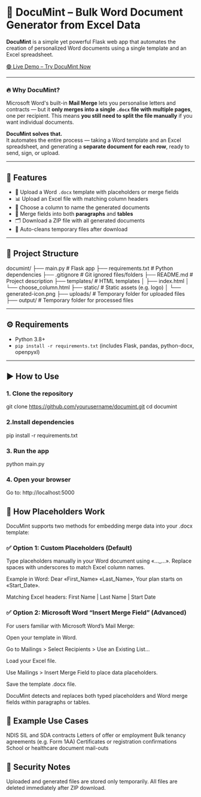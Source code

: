 # 📄 DocuMint – Bulk Word Document Generator from Excel Data

**DocuMint** is a simple yet powerful Flask web app that automates the creation of personalized Word documents using a single template and an Excel spreadsheet.

[🟢 Live Demo – Try DocuMint Now](https://documint.onrender.com/)

---

### 🔥 Why DocuMint?

Microsoft Word's built-in **Mail Merge** lets you personalise letters and contracts — but it **only merges into a single `.docx` file with multiple pages**, one per recipient. This means **you still need to split the file manually** if you want individual documents.

**DocuMint solves that.**  
It automates the entire process — taking a Word template and an Excel spreadsheet, and generating a **separate document for each row**, ready to send, sign, or upload.

---


## 🚀 Features

- 📝 Upload a Word `.docx` template with placeholders or merge fields
- 📊 Upload an Excel file with matching column headers
- 🔁 Choose a column to name the generated documents
- 📂 Merge fields into both **paragraphs** and **tables**
- 🗂️ Download a ZIP file with all generated documents
- 🧹 Auto-cleans temporary files after download

---

## 📁 Project Structure

documint/
├── main.py # Flask app
├── requirements.txt # Python dependencies
├── .gitignore # Git ignored files/folders
├── README.md # Project description
├── templates/ # HTML templates
│ ├── index.html
│ └── choose_column.html
├── static/ # Static assets (e.g. logo)
│ └── generated-icon.png
├── uploads/ # Temporary folder for uploaded files
├── output/ # Temporary folder for processed files

---

## ⚙️ Requirements

- Python 3.8+
- `pip install -r requirements.txt` (includes Flask, pandas, python-docx, openpyxl)

---

## ▶️ How to Use

### 1. Clone the repository
git clone https://github.com/yourusername/documint.git
cd documint

### 2.Install dependencies
pip install -r requirements.txt

### 3. Run the app
python main.py

### 4. Open your browser
Go to: http://localhost:5000


## 🧠 How Placeholders Work
DocuMint supports two methods for embedding merge data into your .docx template:

### ✅ Option 1: Custom Placeholders (Default)
Type placeholders manually in your Word document using «..._...». Replace spaces with underscores to match Excel column names.

Example in Word:
Dear «First_Name» «Last_Name»,
Your plan starts on «Start_Date».

Matching Excel headers:
First Name | Last Name | Start Date

### ✅ Option 2: Microsoft Word “Insert Merge Field” (Advanced)
For users familiar with Microsoft Word’s Mail Merge:

Open your template in Word.

Go to Mailings > Select Recipients > Use an Existing List…

Load your Excel file.

Use Mailings > Insert Merge Field to place data placeholders.

Save the template .docx file.

DocuMint detects and replaces both typed placeholders and Word merge fields within paragraphs or tables.


## 💼 Example Use Cases
NDIS SIL and SDA contracts
Letters of offer or employment
Bulk tenancy agreements (e.g. Form 1AA)
Certificates or registration confirmations
School or healthcare document mail-outs

## 🔐 Security Notes
Uploaded and generated files are stored only temporarily.
All files are deleted immediately after ZIP download.
